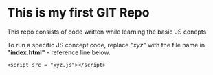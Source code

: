 # This is my first GIT Repo

This repo consists of code written while learning the basic JS conepts 


To run a specific JS concept code, replace _"xyz"_ with the file name in **"index.html"** - reference line below.

`<script src = "xyz.js"></script>`
